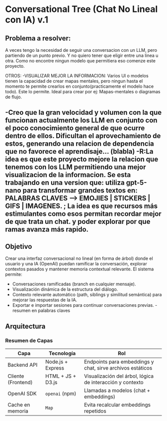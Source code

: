 # Conversational Tree (Chat No Lineal con IA) v.1


## Problema a resolver: 
A veces tengo la necesidad de seguir una conversacion con un LLM, pero partiendo de un punto previo. Y no quiero tener que eligir entre una linea u otra. Como no encontre ningun modelo que permitiera eso comenze este proyecto.

OTROS: 
-VISUALIZAR MEJOR LA INFORMACION: Varios UI o modelos tienen la capacidad de crear mapas mentales, pero ningun hasta el momento te permite crearlos en conjunto(practicamente el modelo hace todo). Este lo permite. Ideal para crear por ej:  Mapas-mentales o diagramas de flujo.

-Creo que la gran velocidad y volumen con la que funcionan actualmente los LLM en conjunto con el poco conocimiento general de que ocurre dentro de ellos. Dificultan el aprovechamiento de estos, generando una relacion de dependencia que no favorece el aprendisaje... (blabla) -R:La idea es que este proyecto mejore la relacion que tenemos con los LLM permitiendo una mejor visualizacion de la informacion. Se esta trabajando en una version que: utiliza gpt-5-nano para transformar grandes textos en: PALABRAS CLAVES --> EMOJIES | STICKERS | GIFS | IMAGENES. ; La idea es que recursos más estimulantes como esos permitan recordar mejor de que trata un chat. y poder explorar por que ramas avanza más rapido. 
-
## Objetivo
Crear una interfaz conversacional no lineal (en forma de árbol) donde el usuario y una IA (OpenAI) puedan ramificar la conversación, explorar contextos pasados y mantener memoria contextual relevante. El sistema permite:
- Conversaciones ramificadas (branch en cualquier mensaje).
- Visualización dinámica de la estructura del diálogo.
- Contexto relevante automático (path, siblings y similitud semántica) para mejorar las respuestas de la IA.
- Exportar e importar sesiones para continuar conversaciones previas.
-resumen en palabras claves 


## Arquitectura
### Resumen de Capas
| Capa | Tecnología | Rol |
|------|------------|-----|
| Backend API | Node.js + Express | Endpoints para embeddings y chat, sirve archivos estáticos |
| Cliente (Frontend) | HTML + JS + D3.js | Visualización del árbol, lógica de interacción y contexto |
| OpenAI SDK | `openai` (npm) | Llamadas a modelos (chat + embeddings) |
| Cache en memoria | `Map` | Evita recalcular embeddings repetidos |

